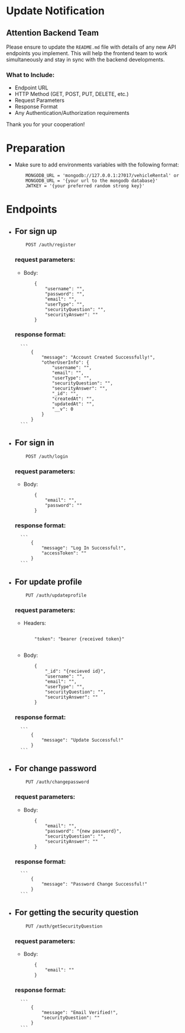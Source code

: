 # Update Notification

## Attention Backend Team

Please ensure to update the `README.md` file with details of any new API endpoints you implement. This will help the frontend team to work simultaneously and stay in sync with the backend developments.

### What to Include:
- Endpoint URL
- HTTP Method (GET, POST, PUT, DELETE, etc.)
- Request Parameters
- Response Format
- Any Authentication/Authorization requirements

Thank you for your cooperation!



# Preparation
- Make sure to add environments variables with the following format:
    ```
        MONGODB_URL = 'mongodb://127.0.0.1:27017/vehicleRental' or
        MONGODB_URL = '{your url to the mongodb database}'
        JWTKEY = '{your preferred random strong key}'
    ```
# Endpoints
- ## For sign up
    ```
        POST /auth/register
    ```

    ### request parameters: 
     - Body:
        ```
            {
                "username": "",
                "password": "",
                "email": "",
                "userType": "",
                "securityQuestion": "",
                "securityAnswer": ""
            } 
        
        ```
    ### response format: 
        ```
            {
                "message": "Account Created Successfully!",
                "otherUserInfo": {
                    "username": "",
                    "email": "",
                    "userType": "",
                    "securityQuestion": "",
                    "securityAnswer": "",
                    "_id": "",
                    "createdAt": "",
                    "updatedAt": "",
                    "__v": 0
                }
            }
        ``` 

- ## For sign in
    ```
        POST /auth/login
    ```

    ### request parameters: 
     - Body:
        ```
            {
                "email": "",
                "password": ""
            } 
        
        ```
    ### response format: 
        ```
            {
                "message": "Log In Successful!",
                "accessToken": ""
            }
        ``` 



- ## For update profile
    ```
        PUT /auth/updateprofile
    ```

    ### request parameters: 

    - Headers:
        ```
            
            "token": "bearer {received token}"
            
        
        ```

     - Body:
        ```
            {
                "_id": "{recieved id}",
                "username": "",
                "email": "",
                "userType": "",
                "securityQuestion": "",
                "securityAnswer": ""
            } 
        
        ```
    ### response format: 
        ```
            {
                "message": "Update Successful!"
            }
        ``` 

- ## For change password
    ```
        PUT /auth/changepassword
    ```

    ### request parameters: 
     - Body:
        ```
            {
                "email": "",
                "password": "{new password}",
                "securityQuestion": "",
                "securityAnswer": ""
            } 
        
        ```
    ### response format: 
        ```
            {
                "message": "Password Change Successful!"
            }
        ``` 

- ## For getting the security question
    ```
        PUT /auth/getSecurityQuestion
    ```

    ### request parameters: 
     - Body:
        ```
            {
                "email": ""
            } 
        
        ```
    ### response format: 
        ```
            {
                "message": "Email Verified!",
                "securityQuestion": ""
            }
        ``` 
